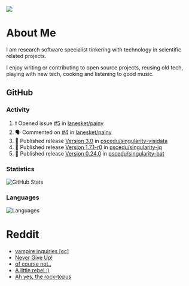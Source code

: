 ![](https://komarev.com/ghpvc/?username=icaoberg)

# About Me
I am research software specialist tinkering with technology in scientific related projects.

I enjoy writing or contributing to open source projects, reusing old tech, playing with new tech, cooking and listening to good music.

## GitHub
### Activity
<!--START_SECTION:activity-->
1. ❗ Opened issue [#5](https://github.com/lanesket/painy/issues/5) in [lanesket/painy](https://github.com/lanesket/painy)
2. 🗣 Commented on [#4](https://github.com/lanesket/painy/issues/4#issuecomment-1873052535) in [lanesket/painy](https://github.com/lanesket/painy)
3. 🚀 Published release [Version 3.0](https://github.com/pscedu/singularity-visidata/releases/tag/v3.0) in [pscedu/singularity-visidata](https://github.com/pscedu/singularity-visidata)
4. 🚀 Published release [Version 1.7.1-r0](https://github.com/pscedu/singularity-jq/releases/tag/v1.7.1-r0) in [pscedu/singularity-jq](https://github.com/pscedu/singularity-jq)
5. 🚀 Published release [Version 0.24.0](https://github.com/pscedu/singularity-bat/releases/tag/v0.24.0) in [pscedu/singularity-bat](https://github.com/pscedu/singularity-bat)
<!--END_SECTION:activity-->

### Statistics
![GitHub Stats](https://github-readme-stats.vercel.app/api?username=icaoberg&count_private=true&show_icons=true)

### Languages
![Languages](https://github-readme-stats.vercel.app/api/top-langs/?username=icaoberg&show_icons=true&langs_count=10&hide=HTML,C,CSS,M)

# Reddit
<!-- BLOG-POST-LIST:START -->
- [vampire inquiries [oc]](https://www.reddit.com/r/u_icaoberg/comments/1705gy9/vampire_inquiries_oc/)
- [Never Give Up!](https://www.reddit.com/r/u_icaoberg/comments/13mcab5/never_give_up/)
- [of course not..](https://www.reddit.com/r/u_icaoberg/comments/13mc9h5/of_course_not/)
- [A little rebel :&rpar;](https://www.reddit.com/r/u_icaoberg/comments/13mc6yc/a_little_rebel/)
- [Ah yes, the rock-topus](https://www.reddit.com/r/u_icaoberg/comments/13mc4xk/ah_yes_the_rocktopus/)
<!-- BLOG-POST-LIST:END -->
